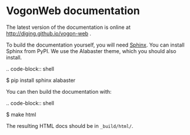 # VogonWeb documentation

The latest version of the documentation is online at
http://diging.github.io/vogon-web .

To build the documentation yourself, you will need
[Sphinx](http://sphinx-doc.org/). You can install Sphinx from PyPI. We use the
Alabaster theme, which you should also install.

.. code-block:: shell

   $ pip install sphinx alabaster

You can then build the documentation with:

.. code-block:: shell

   $ make html

The resulting HTML docs should be in ``_build/html/``.
